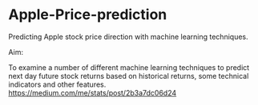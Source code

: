 # Apple-Price-prediction
Predicting Apple stock price direction with machine learning techniques.

Aim: 

To examine a number of different machine learning techniques to predict next day future stock returns based on historical returns, some technical indicators and other features.  
https://medium.com/me/stats/post/2b3a7dc06d24
